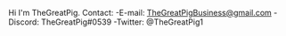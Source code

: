 Hi I'm TheGreatPig.
Contact:
-E-mail: TheGreatPigBusiness@gmail.com
-Discord: TheGreatPig#0539
-Twitter: @TheGreatPig1
